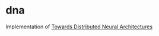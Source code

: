 # dna

Implementation of [Towards Distributed Neural Architectures](https://arxiv.org/abs/2506.22389)

